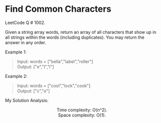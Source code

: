 # Find Common Characters

LeetCode Q # 1002.

Given a string array words, return an array of all characters that show up in all strings within the words (including duplicates). You may return the answer in any order.

Example 1:

>Input: words = ["bella","label","roller"]</br>
>Output: ["e","l","l"]

Example 2:

>Input: words = ["cool","lock","cook"]</br>
>Output: ["c","o"]

My Solution Analysis:

<div align = "center">

  
  Time complexity: O(n^2).</br>Space complexity: O(1).
</div>
